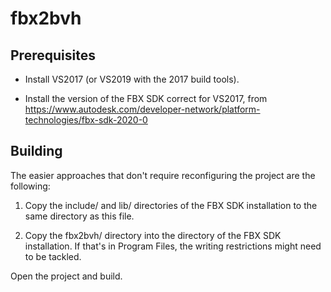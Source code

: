 fbx2bvh
=======

Prerequisites
-------------

* Install VS2017 (or VS2019 with the 2017 build tools).

* Install the version of the FBX SDK correct for VS2017, from https://www.autodesk.com/developer-network/platform-technologies/fbx-sdk-2020-0

Building
--------

The easier approaches that don't require reconfiguring the project are the following:

1. Copy the include/ and lib/ directories of the FBX SDK installation to the same directory as this file.

2. Copy the fbx2bvh/ directory into the directory of the FBX SDK installation. If that's in Program Files, the writing restrictions might need to be tackled.

Open the project and build.

